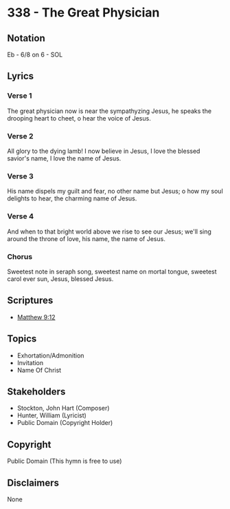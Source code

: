 # 338 - The Great Physician

## Notation

Eb - 6/8 on 6 - SOL

## Lyrics

### Verse 1

The great physician now is near the sympathyzing Jesus, he speaks the drooping heart to cheet, o hear the voice of Jesus. 

### Verse 2

All glory to the dying lamb! I now believe in Jesus, I love the blessed savior's name, I love the name of Jesus.

### Verse 3

His name dispels my guilt and fear, no other name but Jesus; o how my soul delights to hear, the charming name of Jesus.

### Verse 4

And when to that bright world above we rise to see our Jesus; we'll sing around the throne of love, his name, the name of Jesus.

### Chorus

Sweetest note in seraph song, sweetest name on mortal tongue, sweetest carol ever sun, Jesus, blessed Jesus.


## Scriptures

- [Matthew 9:12](https://www.biblegateway.com/passage/?search=Matthew%209%3A12)

## Topics

- Exhortation/Admonition
- Invitation
- Name Of Christ

## Stakeholders

- Stockton, John Hart (Composer)
- Hunter, William (Lyricist)
- Public Domain (Copyright Holder)

## Copyright

Public Domain
(This hymn is free to use)

## Disclaimers

None

